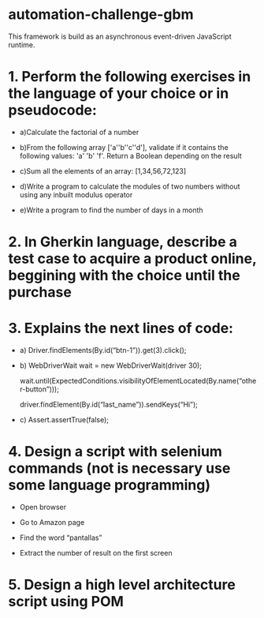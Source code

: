 # automation-challenge-gbm

This framework is build as an asynchronous event-driven JavaScript runtime.

# 1. Perform the following exercises in the language of your choice or in pseudocode:

- a)Calculate the factorial of a number

- b)From the following array ['a''b''c''d'], validate if it contains the following values: 'a' 'b' 'f'. Return a Boolean depending on the result

- c)Sum all the elements of an array: [1,34,56,72,123]

- d)Write a program to calculate the modules of two numbers without using any inbuilt modulus operator

- e)Write a program to find the number of days in a month

 

# 2. In Gherkin language, describe a test case to acquire a product online, beggining with the choice until the purchase

 

# 3. Explains the next lines of code:

- a) Driver.findElements(By.id(“btn-1”)).get(3).click();

- b) WebDriverWait wait = new WebDriverWait(driver 30); 

    wait.until(ExpectedConditions.visibilityOfElementLocated(By.name(“other-button”)));

    driver.findElement(By.id(“last_name”)).sendKeys(“Hi”);

- c) Assert.assertTrue(false);

 

# 4. Design a script with selenium commands (not is necessary use some language programming)

- Open browser

- Go to Amazon page

- Find  the word “pantallas”

- Extract the number of result on the first screen

 

# 5. Design a high level architecture script using POM
